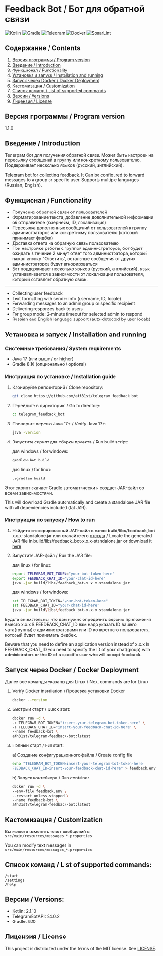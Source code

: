 # Feedback Bot / Бот для обратной связи

![Kotlin](https://img.shields.io/badge/kotlin-%237F52FF.svg?style=for-the-badge&logo=kotlin&logoColor=white)
![Gradle](https://img.shields.io/badge/Gradle-02303A.svg?style=for-the-badge&logo=Gradle&logoColor=white)
![Telegram](https://img.shields.io/badge/Telegram-2CA5E0?style=for-the-badge&logo=telegram&logoColor=white)
![Docker](https://img.shields.io/badge/docker-%230db7ed.svg?style=for-the-badge&logo=docker&logoColor=white)
![SonarLint](https://img.shields.io/badge/SonarLint-CB2029?style=for-the-badge&logo=sonarlint&logoColor=white)

## Содержание / Contents

1. [Версия программы / Program version](#версия-программы--program-version)
2. [Введение / Introduction](#введение--introduction)
3. [Функционал / Functionality](#функционал--functionality)
4. [Установка и запуск / Installation and running](#установка-и-запуск--installation-and-running)
5. [Запуск через Docker / Docker Deployment](#запуск-через-docker--docker-deployment)
6. [Кастомизация / Customization](#кастомизация--customization)
7. [Список команд / List of supported commands](#список-команд--list-of-supported-commands)
8. [Версии / Versions](#версии--versions)
9. [Лицензия / License](#лицензия--license)

## Версия программы / Program version

1.1.0

## Введение / Introduction

Телеграм бот для получения обратной связи. Может быть настроен на пересылку сообщений в группу или
конкретному пользователю. Поддерживает несколько языков (русский, английский).

Telegram bot for collecting feedback. It Can be configured to forward messages to a group or
specific user. Supports multiple languages (Russian, English).

## Функционал / Functionality

- Получение обратной связи от пользователей
- Форматирование текста, добавление дополнительной информации об отправителе (юзернейм, ID,
  локализация)
- Пересылка дополненных сообщений от пользователей в группу администраторов или конкретному
  пользователю (который принимает фидбек)
- Доставка ответа на обратную связь пользователю
- При настройке работы с группой администраторов, бот будет ожидать в течение 2 минут ответ того
  администратора, который нажал кнопку "Ответить", остальные сообщения от других администраторов
  будут игнорироваться.
- Бот поддерживает несколько языков (русский, английский), язык устанавливается в зависимости от
  локализации пользователя, который оставляет обратную связь.

---

- Collecting user feedback
- Text formatting with sender info (username, ID, locale)
- Forwarding messages to an admin group or specific recipient
- Delivering responses back to users
- For group mode: 2-minute timeout for selected admin to respond
- Russian and English language support (auto-detected by user locale)

## Установка и запуск / Installation and running

### Системные требования / System requirements

- Java 17 (или выше / or higher)
- Gradle 8.10 (опционально / optional)

### Инструкция по установке / Installation guide

1. Клонируйте репозиторий / Clone repository:
    ```bash
    git clone https://github.com/ath31st/telegram_feedback_bot
    ```
2. Перейдите в директорию / Go to directory:
    ```bash
    cd telegram_feedback_bot
    ```
3. Проверьте версию Java 17+ / Verify Java 17+:
    ```bash
    java -version
    ```

4. Запустите скрипт для сборки проекта / Run build script:

   для windows / for windows:
   ```bash
   gradlew.bat build
    ```
   для linux / for linux:
   ```bash
   ./gradlew build
    ```

Этот скрипт скачает Gradle автоматически и создаст JAR-файл со всеми зависимостями.

This will download Gradle automatically and create a standalone JAR file with all dependencies
included (fat JAR).

### Инструкция по запуску / How to run

1. Найдите сгенерированный JAR-файл в папке build/libs/feedback_bot-x.x.x-standalone.jar или
   скачайте его [отсюда](https://github.com/ath31st/telegram_feedback_bot/releases) / Locate
   the generated JAR file in build/libs/feedback_bot-x.x.x-standalone.jar or download it
   [here](https://github.com/ath31st/telegram_feedback_bot/releases)
2. Запустите JAR-файл / Run the JAR file:

   для linux / for linux:
    ```bash
   export TELEGRAM_BOT_TOKEN="your-bot-token-here"
   export FEEDBACK_CHAT_ID="your-chat-id-here"
   java -jar build/libs/feedback_bot-x.x.x-standalone.jar
    ```
   для windows / for windows:
    ```bash
   set TELEGRAM_BOT_TOKEN="your-bot-token-here"
   set FEEDBACK_CHAT_ID="your-chat-id-here"
   java -jar build\libs\feedback_bot-x.x.x-standalone.jar
    ```

Будьте внимательны, что вам нужно определить версию приложения вместо x.x.x
В FEEDBACK_CHAT_ID вам надо указать ID вашего чата(группы) с администраторами или ID конкретного
пользователя, который будет принимать фидбек.

Beware that you need to define an application version instead of x.x.x
In FEEDBACK_CHAT_ID you need to specify the ID of your chat(group) with administrators or the ID of
a specific user who will accept feedback.

## Запуск через Docker / Docker Deployment

Далее все команды указаны для Linux / Next commands are for Linux

1. Verify Docker installation / Проверка установки Docker

    ```bash
    docker --version
    ```
2. Быстрый старт / Quick start:

    ```bash
    docker run -d \
    -e TELEGRAM_BOT_TOKEN="insert-your-telegram-bot-token-here" \
    -e FEEDBACK_CHAT_ID="insert-your-feedback-chat-id-here" \
    --name feedback-bot \
    ath31st/telegram-feedback-bot:latest
    ```
3. Полный старт / Full start:

   a) Создание конфигурационного файла / Create config file
    ```bash
    echo "TELEGRAM_BOT_TOKEN=insert-your-telegram-bot-token-here
    FEEDBACK_CHAT_ID=insert-your-feedback-chat-id-here" > feedback.env
   ```
   b) Запуск контейнера / Run container
    ```bash
   docker run -d \
    --env-file feedback.env \
    --restart unless-stopped \
    --name feedback-bot \
    ath31st/telegram-feedback-bot:latest
    ```

## Кастомизация / Customization

Вы можете изменить текст сообщений в `src/main/resources/messages_*.properties`

You can modify text messages in `src/main/resources/messages_*.properties`

## Список команд / List of supported commands:

    /start
    /settings
    /help

## Версии / Versions:

- Kotlin: 2.1.10
- TelegramBotAPI: 24.0.2
- Gradle: 8.10

## Лицензия / License

This project is distributed under the terms of the MIT license. See [LICENSE](LICENSE).